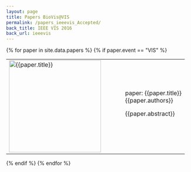 ```yaml
---
layout: page
title: Papers BioVis@VIS
permalink: /papers_ieeevis_Accepted/
back_title: IEEE VIS 2016
back_url: ieeevis
---
```

<!--**Attention paper Authors:**
When preparing accepted papers please note that your paper should not exceed the following dimensions: *46 inches wide by 45 inches high*. There will be 2 papers per side on the each paper board. One paper will be an odd number and the other will be an even number. View a diagram of the the paper board in pdf format [here](http://www.iscb.org/images/stories/ismb2016/downloads/ISMB2016-paperSampler.pdf).
-->

{% for paper in site.data.papers %}
{% if paper.event == "VIS" %}
<div class ="talk">
  <table>
  <tr>
    <td width="300px">
      <a href ="{{ site.baseurl}}/files/{{paper.image}}"> <img style="padding-right: 10px;" src="{{ site.baseurl }}/files/{{paper.image}}" alt="{{paper.title}}" height="250" width="250"></a>
    </td>
  <td>
    <div class="ttitle">paper: {{paper.title}}</div>
    <div><span class="tspeaker">{{paper.authors}}</span></div>
    <div>
      <p>{{paper.abstract}}</p>
    </div>
    <!--<div><span><a href="{{ site.baseurl}}/files/{{paper.abstract}}">Download Full Abstract</a></span></div>-->
  </td>
  </tr>
  </table>
</div>

{% endif %}
{% endfor %}
